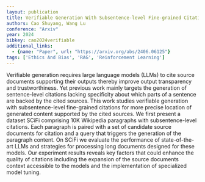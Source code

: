 ```yaml
---
layout: publication
title: Verifiable Generation With Subsentence-level Fine-grained Citations
authors: Cao Shuyang, Wang Lu
conference: "Arxiv"
year: 2024
bibkey: cao2024verifiable
additional_links:
  - {name: "Paper", url: "https://arxiv.org/abs/2406.06125"}
tags: ['Ethics And Bias', 'RAG', 'Reinforcement Learning']
---
```

Verifiable generation requires large language models (LLMs) to cite source documents supporting their outputs thereby improve output transparency and trustworthiness. Yet previous work mainly targets the generation of sentence-level citations lacking specificity about which parts of a sentence are backed by the cited sources. This work studies verifiable generation with subsentence-level fine-grained citations for more precise location of generated content supported by the cited sources. We first present a dataset SCiFi comprising 10K Wikipedia paragraphs with subsentence-level citations. Each paragraph is paired with a set of candidate source documents for citation and a query that triggers the generation of the paragraph content. On SCiFi we evaluate the performance of state-of-the-art LLMs and strategies for processing long documents designed for these models. Our experiment results reveals key factors that could enhance the quality of citations including the expansion of the source documents context accessible to the models and the implementation of specialized model tuning.
